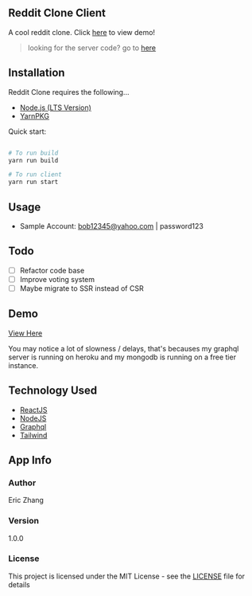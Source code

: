 ## Reddit Clone Client

A cool reddit clone. Click [here](https://naughty-clarke-6f09f3.netlify.app/) to view demo!

> looking for the server code? go to [here](https://github.com/ericz99/reddit-clone-server)

## Installation

Reddit Clone requires the following...

- [Node.js (LTS Version)](http://nodejs.org/)
- [YarnPKG](https://yarnpkg.com/lang/en/docs/install/#windows-stable)

Quick start:

```bash

# To run build
yarn run build

# To run client
yarn run start

```

## Usage

- Sample Account: bob12345@yahoo.com | password123

## Todo

- [ ] Refactor code base
- [ ] Improve voting system
- [ ] Maybe migrate to SSR instead of CSR

## Demo

[View Here](https://naughty-clarke-6f09f3.netlify.app/)

You may notice a lot of slowness / delays, that's becauses my graphql server is running on heroku and my mongodb is running on a
free tier instance.

## Technology Used

- [ReactJS](https://reactjs.org/)
- [NodeJS](https://nodejs.org/en/)
- [Graphql](https://www.apollographql.com/docs/)
- [Tailwind](https://tailwindcss.com/)

## App Info

### Author

Eric Zhang

### Version

1.0.0

### License

This project is licensed under the MIT License - see the [LICENSE](LICENSE) file for details
